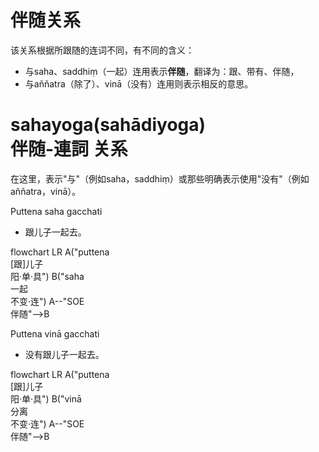 # 伴随关系

该关系根据所跟随的连词不同，有不同的含义：
- 与saha、saddhiṃ（一起）连用表示**伴随**，翻译为：跟、带有、伴随，
- 与aññatra（除了）、vinā（没有）连用则表示相反的意思。

# sahayoga(sahādiyoga)<br>伴随-連詞 关系

在这里，表示"与"（例如saha，saddhiṃ）或那些明确表示使用"没有"（例如aññatra，vinā）。

Puttena saha gacchati 
- 跟儿子一起去。

<div class="mermaid">
flowchart LR
A("puttena<br/>[跟]儿子<br/>阳·单·具")
B("saha<br/>一起<br/>不变·连")
A--"SOE<br>伴随"-->B
</div>

Puttena vinā gacchati 
- 没有跟儿子一起去。

<div class="mermaid">
flowchart LR
A("puttena<br/>[跟]儿子<br/>阳·单·具")
B("vinā<br/>分离<br/>不变·连")
A--"SOE<br/>伴随"-->B
</div>
